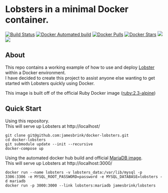 # Lobsters in a minimal Docker container.

[![Build Status](https://travis-ci.org/jamesbrink/docker-lobsters.svg?branch=master)](https://travis-ci.org/jamesbrink/docker-lobsters) [![Docker Automated build](https://img.shields.io/docker/automated/jamesbrink/lobsters.svg)](https://hub.docker.com/r/jamesbrink/lobsters/) [![Docker Pulls](https://img.shields.io/docker/pulls/jamesbrink/lobsters.svg)](https://hub.docker.com/r/jamesbrink/lobsters/) [![Docker Stars](https://img.shields.io/docker/stars/jamesbrink/lobsters.svg)](https://hub.docker.com/r/jamesbrink/lobsters/) [![](https://images.microbadger.com/badges/image/jamesbrink/lobsters.svg)](https://microbadger.com/images/jamesbrink/lobsters "Get your own image badge on microbadger.com") [![](https://images.microbadger.com/badges/version/jamesbrink/lobsters.svg)](https://microbadger.com/images/jamesbrink/lobsters "Get your own version badge on microbadger.com")


## About

This repo contains a working example of how to use and deploy [Lobster][lobsters] within a Docker environment.  
I have decided to create this project to assist anyone else wanting to get started with Lobsters quickly using Docker.

This image is built off of the official Ruby Docker image ([ruby:2.3-alpine][ruby-alpine])

## Quick Start

Using this repository.  
This will serve up Lobsters at http://localhost/

```shell
git clone git@github.com:jamesbrink/docker-lobsters.git
cd docker-lobsters
git submodule update --init --recursive
docker-compose up
```

Using the automated docker hub build and official [MariaDB image][mariadb image].  
This will serve up Lobsters at http://localhost:3000/

```shell
docker run --name lobsters -v lobsters_data:/var/lib/mysql -p 3306:3306 -e MYSQL_ROOT_PASSWORD=password -e MYSQL_DATABASE=lobsters -d mariadb
docker run -p 3000:3000 --link lobsters:mariadb jamesbrink/lobsters
```


[lobsters]: https://github.com/lobsters/lobsters
[ruby-alpine]: https://hub.docker.com/_/ruby/
[mariadb image]: https://hub.docker.com/_/mariadb/

